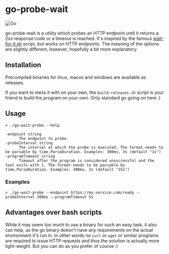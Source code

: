 # go-probe-wait

![Go](https://github.com/mjeri/go-probe-wait/workflows/Go/badge.svg)

go-probe-wait is a utility which probes an HTTP endpoint until it returns a 2xx response code or a timeout is reached.
It's inspired by the famous [wait-for-it.sh](https://github.com/vishnubob/wait-for-it) script, but works on HTTP endpoints.
The meaning of the options are slightly different, however, hopefully a bit more explanatory.

## Installation

Precompiled binaries for linux, macos and windows are available as releases.

If you want to mess it with on your own, the `build-releases.sh` script is your friend to build the program on your own.
Only standard go going on here :)

## Usage

```
> ./go-wait-probe --help

-endpoint string
      The endpoint to probe.
-probeInterval string
      The interval at which the probe is executed. The format needs to be parsable by time.ParseDuration. Examples: 300ms, 3s (default "1s")
-programTimeout string
      Timeout after the program is considered unsuccessful and the tool exits with 1. The format needs to be parsable by time.ParseDuration. Examples: 300ms, 3s (default "15s")
```

### Examples

```
> ./go-wait-probe --endpoint https://my-service.com/ready --probeInterval 300ms --programTimeout 5s
```

## Advantages over bash scripts

While it may seem too much to use a binary for such an easy task, it also can help, as the go binary doesn't have any requirements on the actual environment it's run in.
In other words no `curl` or `wget` or similar programs are required to issue HTTP requests and thus the solution is actually more light-weight.
But you can do as you prefer of course :)
